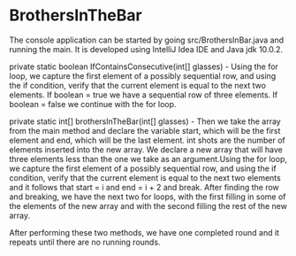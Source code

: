 # BrothersInTheBar

The console application can be started by going src/BrothersInBar.java and running the main. It is developed using IntelliJ Idea IDE and Java jdk 10.0.2. 

private static boolean IfContainsConsecutive(int[] glasses) - Using the for loop, we capture the first element of a possibly sequential row, and using the if condition, verify that the current element is equal to the next two elements. If boolean = true we have a sequential row of three elements. If boolean = false we continue with the for loop.

private static int[] brothersInTheBar(int[] glasses) - Then we take the array from the main method and declare the variable start, which will be the first element and end, which will be the last element. int shots are the number of elements inserted into the new array. We declare a new array that will have three elements less than the one we take as an argument.Using the for loop, we capture the first element of a possibly sequential row, and using the if condition, verify that the current element is equal to the next two elements and it follows that start = i and end = i + 2 and break. After finding the row and breaking, we have the next two for loops, with the first filling in some of the elements of the new array and with the second filling the rest of the new array.

After performing these two methods, we have one completed round and it repeats until there are no running rounds.
